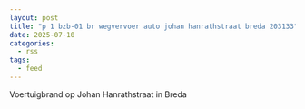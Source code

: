 ```yaml
---
layout: post
title: "p 1 bzb-01 br wegvervoer auto johan hanrathstraat breda 203133"
date: 2025-07-10
categories: 
  - rss
tags: 
  - feed
---
```


Voertuigbrand op Johan Hanrathstraat in Breda
